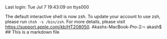 Last login: Tue Jul  7 19:43:09 on ttys000

The default interactive shell is now zsh.
To update your account to use zsh, please run `chsh -s /bin/zsh`.
For more details, please visit https://support.apple.com/kb/HT208050.
Akashs-MacBook-Pro-2:~ akash$ ## This is a markdown file


















